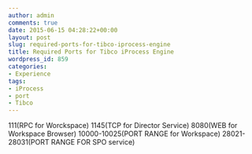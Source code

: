 ```yaml
---
author: admin
comments: true
date: 2015-06-15 04:28:22+00:00
layout: post
slug: required-ports-for-tibco-iprocess-engine
title: Required Ports for Tibco iProcess Engine
wordpress_id: 859
categories:
- Experience
tags:
- iProcess
- port
- Tibco
---
```


111(RPC for Worckspace)
1145(TCP for Director Service)
8080(WEB for Workspace Browser)
10000-10025(PORT RANGE for Workspace)
28021-28031(PORT RANGE FOR SPO service)
